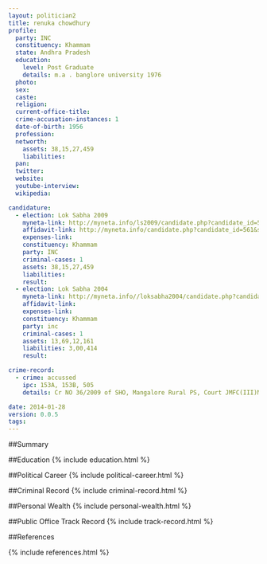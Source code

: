 ```yaml
---
layout: politician2
title: renuka chowdhury
profile: 
  party: INC
  constituency: Khammam
  state: Andhra Pradesh
  education: 
    level: Post Graduate
    details: m.a . banglore university 1976
  photo: 
  sex: 
  caste: 
  religion: 
  current-office-title: 
  crime-accusation-instances: 1
  date-of-birth: 1956
  profession: 
  networth: 
    assets: 38,15,27,459
    liabilities: 
  pan: 
  twitter: 
  website: 
  youtube-interview: 
  wikipedia: 

candidature: 
  - election: Lok Sabha 2009
    myneta-link: http://myneta.info/ls2009/candidate.php?candidate_id=561
    affidavit-link: http://myneta.info/candidate.php?candidate_id=561&scan=original
    expenses-link: 
    constituency: Khammam 
    party: INC
    criminal-cases: 1
    assets: 38,15,27,459
    liabilities: 
    result:  
  - election: Lok Sabha 2004
    myneta-link: http://myneta.info//loksabha2004/candidate.php?candidate_id=110
    affidavit-link: 
    expenses-link: 
    constituency: Khammam 
    party: inc
    criminal-cases: 1
    assets: 13,69,12,161
    liabilities: 3,00,414
    result:  

crime-record: 
  - crime: accussed
    ipc: 153A, 153B, 505
    details: Cr NO 36/2009 of SHO, Mangalore Rural PS, Court JMFC(III)Mangalore, Date 17.02.2009 

date: 2014-01-28
version: 0.0.5
tags: 
---
```

##Summary


##Education
{% include education.html %}


##Political Career
{% include political-career.html %}


##Criminal Record
{% include criminal-record.html %}


##Personal Wealth
{% include personal-wealth.html %}


##Public Office Track Record
{% include track-record.html %}


##References


{% include references.html %}
